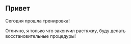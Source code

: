 ## Привет

Сегодня прошла тренировка! 

Отлично, я только что закончил растяжку, буду делать восстановительные процедуры!

